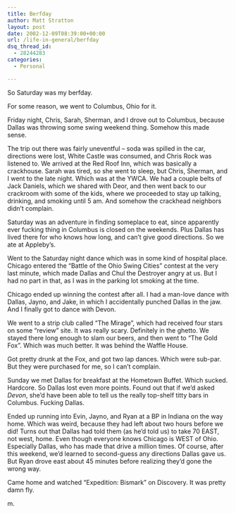 ```yaml
---
title: Berfday
author: Matt Stratton
layout: post
date: 2002-12-09T08:39:00+00:00
url: /life-in-general/berfday
dsq_thread_id:
  - 28244283
categories:
  - Personal

---
```

So Saturday was my berfday.

For some reason, we went to Columbus, Ohio for it.

Friday night, Chris, Sarah, Sherman, and I drove out to Columbus, because Dallas was throwing some swing weekend thing. Somehow this made sense.

The trip out there was fairly uneventful &#8211; soda was spilled in the car, directions were lost, White Castle was consumed, and Chris Rock was listened to. We arrived at the Red Roof Inn, which was basically a crackhouse. Sarah was tired, so she went to sleep, but Chris, Sherman, and I went to the late night. Which was at the YWCA. We had a couple belts of Jack Daniels, which we shared with Deor, and then went back to our crackroom with some of the kids, where we proceeded to stay up talking, drinking, and smoking until 5 am. And somehow the crackhead neighbors didn&#8217;t complain.

Saturday was an adventure in finding someplace to eat, since apparently ever fucking thing in Columbus is closed on the weekends. Plus Dallas has lived there for who knows how long, and can&#8217;t give good directions. So we ate at Appleby&#8217;s.

Went to the Saturday night dance which was in some kind of hospital place. Chicago entered the &#8220;Battle of the Ohio Swing Cities&#8221; contest at the very last minute, which made Dallas and Chul the Destroyer angry at us. But I had no part in that, as I was in the parking lot smoking at the time.

Chicago ended up winning the contest after all. I had a man-love dance with Dallas, Jayno, and Jake, in which I accidentally punched Dallas in the jaw. And I finally got to dance with Devon.

We went to a strip club called &#8220;The Mirage&#8221;, which had received four stars on some &#8220;review&#8221; site. It was really scary. Definitely in the ghetto. We stayed there long enough to slam our beers, and then went to &#8220;The Gold Fox&#8221;. Which was much better. It was behind the Waffle House.

Got pretty drunk at the Fox, and got two lap dances. Which were sub-par. But they were purchased for me, so I can&#8217;t complain.

Sunday we met Dallas for breakfast at the Hometown Buffet. Which sucked. Hardcore. So Dallas lost even more points. Found out that if we&#8217;d asked _Devon_, she&#8217;d have been able to tell us the really top-shelf titty bars in Columbus. Fucking Dallas.

Ended up running into Evin, Jayno, and Ryan at a BP in Indiana on the way home. Which was weird, because they had left about two hours before we did! Turns out that Dallas had told them (as he&#8217;d told us) to take 70 EAST, not west, home. Even though everyone knows Chicago is WEST of Ohio. Especially Dallas, who has made that drive a million times. Of course, after this weekend, we&#8217;d learned to second-guess any directions Dallas gave us. But Ryan drove east about 45 minutes before realizing they&#8217;d gone the wrong way.

Came home and watched &#8220;Expedition: Bismark&#8221; on Discovery. It was pretty damn fly.

m.